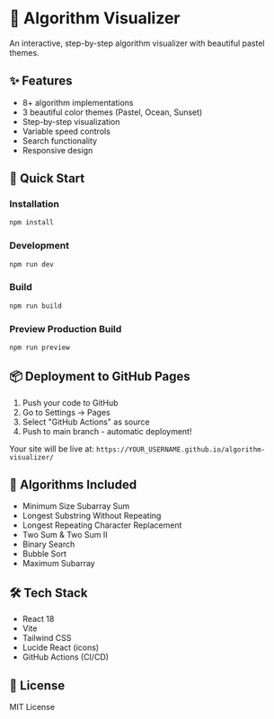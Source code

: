 # 🎨 Algorithm Visualizer

An interactive, step-by-step algorithm visualizer with beautiful pastel themes.

## ✨ Features

- 8+ algorithm implementations
- 3 beautiful color themes (Pastel, Ocean, Sunset)
- Step-by-step visualization
- Variable speed controls
- Search functionality
- Responsive design

## 🚀 Quick Start

### Installation
```bash
npm install
```

### Development
```bash
npm run dev
```

### Build
```bash
npm run build
```

### Preview Production Build
```bash
npm run preview
```

## 📦 Deployment to GitHub Pages

1. Push your code to GitHub
2. Go to Settings → Pages
3. Select "GitHub Actions" as source
4. Push to main branch - automatic deployment!

Your site will be live at: `https://YOUR_USERNAME.github.io/algorithm-visualizer/`

## 🎯 Algorithms Included

- Minimum Size Subarray Sum
- Longest Substring Without Repeating
- Longest Repeating Character Replacement
- Two Sum & Two Sum II
- Binary Search
- Bubble Sort
- Maximum Subarray

## 🛠️ Tech Stack

- React 18
- Vite
- Tailwind CSS
- Lucide React (icons)
- GitHub Actions (CI/CD)

## 📝 License

MIT License
